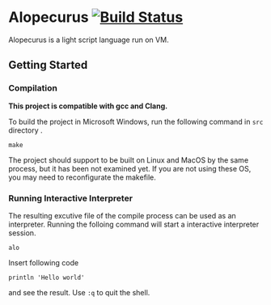 # Alopecurus [![Build Status](https://www.travis-ci.org/ueyudiud/Alopecurus.svg?branch=master)](https://www.travis-ci.org/ueyudiud/Alopecurus)
Alopecurus is a light script language run on VM.
## Getting Started
### Compilation
**This project is compatible with gcc and Clang.**

To build the project in Microsoft Windows, run the following command in `src` directory .
```
make
```
The project should support to be built on Linux and MacOS by the same process, but it has been not examined yet.
If you are not using these OS, you may need to reconfigurate the makefile.

### Running Interactive Interpreter
The resulting excutive file of the compile process can be used as an interpreter. Running the folloing command will start a interactive interpreter session.
```
alo
```
 Insert following code
```
println 'Hello world'
```
and see the result. Use `:q` to quit the shell.

